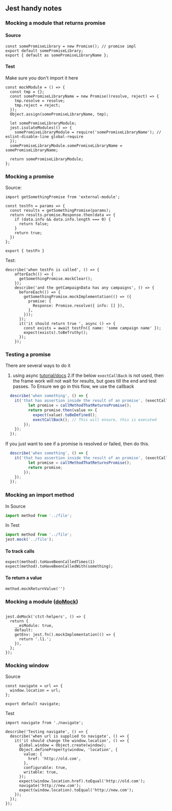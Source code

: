 ## Jest handy notes

### Mocking a module that returns promise

#### Source
```
const somePromiseLibrary = new Promise(); // promise impl
export default somePromiseLibrary;
export { default as somePromiseLibraryName };
```

#### Test
Make sure you don't import it here
```
const mockModule = () => {
  const tmp = {};
  const somePromiseLibraryName = new Promise((resolve, reject) => {
    tmp.resolve = resolve;
    tmp.reject = reject;
  });
  Object.assign(somePromiseLibraryName, tmp);

  let somePromiseLibraryModule;
  jest.isolateModules(() => {
    somePromiseLibraryModule = require('somePromiseLibraryName'); // eslint-disable-line global-require
  });
  somePromiseLibraryModule.somePromiseLibraryName = somePromiseLibraryName;

  return somePromiseLibraryModule;
};

```


### Mocking a promise
Source:
```
import getSomethingPromise from 'external-module';

const testFn = params => {
  const results = getSomethingPromise(params);
  return results.promise.Response.then(data => {
    if (data.info && data.info.length === 0) {
      return false;
    }
    return true;
  })
};

export { testFn }
```
Test:
```
describe('when testFn is called', () => {
    afterEach(() => {
      getSomethingPromise.mockClear();
    });
    describe('and the getCampaignData has any campaigns', () => {
      beforeEach(() => {
        getSomethingPromise.mockImplementation(() => ({
          promise: {
            Response: Promise.resolve({ info: [] }),
          },
        }));
      });
      it('it should return true ', async () => {
        const exists = await testFn({ name: 'some campaign name' });
        expect(exists).toBeTruthy();
      });
    });
```
### Testing a promise

There are several ways to do it 
1. using async [tutorial/docs](https://jestjs.io/docs/en/tutorial-async)
2.If the below `exectCallBack` is not used, then the frame work will not wait for results, but goes till the end and test passes. To Ensure we go in this flow, we use the callback
```js
  describe('when something', () => {
    it('that has assertion inside the result of an promise', (exectCallBack) => {
          let promise = callMethodThatReturnsPromise();
          return promise.then(value => {
            expect(value).toBeDefined();
            exectCallBack(); // This will ensure, this is executed
        });
    });
  });
```

If you just want to see if a promise is resolved or failed, then do this.
```js
  describe('when something', () => {
    it('that has assertion inside the result of an promise', (exectCallBack) => {
          let promise = callMethodThatReturnsPromise();
          return promise;
        });
    });
  });
```

### Mocking an import method

In Source
```js
import method from '../file';
```
In Test
```js
import method from '../file';
jest.mock('../file');
```
#### To track calls
```
expect(method).toHaveBeenCalledTimes(1)
expect(method).toHaveBeenCalledWith(something);
```

#### To return a value
```
method.mockReturnValue('')
```

### Mocking a module ([doMock](https://jestjs.io/docs/en/jest-object#jestdomockmodulename-factory-options))
```

jest.doMock('ctct-helpers', () => {
  return {
    __esModule: true,
    default: 
    getEnv: jest.fn().mockImplementation(() => {
      return '.l1.';
    }),
  };
});
```

### Mocking window

Source
```
const navigate = url => {
  window.location = url;
};

export default navigate;
```


Test
```
import navigate from './navigate';

describe('Testing navigate', () => {
  describe('when url is supplied to navigate', () => {
    it('it should change the window.location', () => {
      global.window = Object.create(window);
      Object.defineProperty(window, 'location', {
        value: {
          href: 'http://old.com',
        },
        configurable: true,
        writable: true,
      });
      expect(window.location.href).toEqual('http://old.com');
      navigate('http://new.com');
      expect(window.location).toEqual('http://new.com');
    });
  });
});

```
